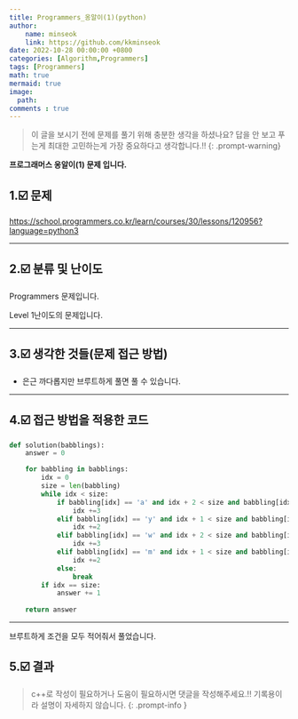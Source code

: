 ```yaml
---
title: Programmers_옹알이(1)(python)
author: 
    name: minseok
    link: https://github.com/kkminseok
date: 2022-10-28 00:00:00 +0800
categories: [Algorithm,Programmers]
tags: [Programmers]
math: true
mermaid: true
image: 
  path: 
comments : true
---
```


> 이 글을 보시기 전에 문제를 풀기 위해 충분한 생각을 하셨나요? 답을 안 보고 푸는게 최대한 고민하는게 가장 중요하다고 생각합니다.!!
{: .prompt-warning}


**프로그래머스 옹알이(1) 문제 입니다.**

## 1.☑️ 문제
<https://school.programmers.co.kr/learn/courses/30/lessons/120956?language=python3>

-----  

## 2.☑️ 분류 및 난이도

Programmers 문제입니다.  

Level 1난이도의 문제입니다.


-----  

## 3.☑️ 생각한 것들(문제 접근 방법)

- 은근 까다롭지만 브루트하게 풀면 풀 수 있습니다.


-----  

## 4.☑️ 접근 방법을 적용한 코드

```python
def solution(babblings):
    answer = 0

    for babbling in babblings:
        idx = 0
        size = len(babbling)
        while idx < size:
            if babbling[idx] == 'a' and idx + 2 < size and babbling[idx:idx+3] == 'aya':
                idx +=3
            elif babbling[idx] == 'y' and idx + 1 < size and babbling[idx:idx+2] == 'ye':
                idx +=2
            elif babbling[idx] == 'w' and idx + 2 < size and babbling[idx:idx+3] == 'woo':
                idx +=3
            elif babbling[idx] == 'm' and idx + 1 < size and babbling[idx:idx+2] == 'ma':
                idx +=2
            else:
                break
        if idx == size:
            answer += 1
               
    return answer
```


-----

브루트하게 조건을 모두 적어줘서 풀었습니다.



## 5.☑️ 결과
 
> c++로 작성이 필요하거나 도움이 필요하시면 댓글을 작성해주세요.!! 기록용이라 설명이 자세하지 않습니다.
{: .prompt-info }